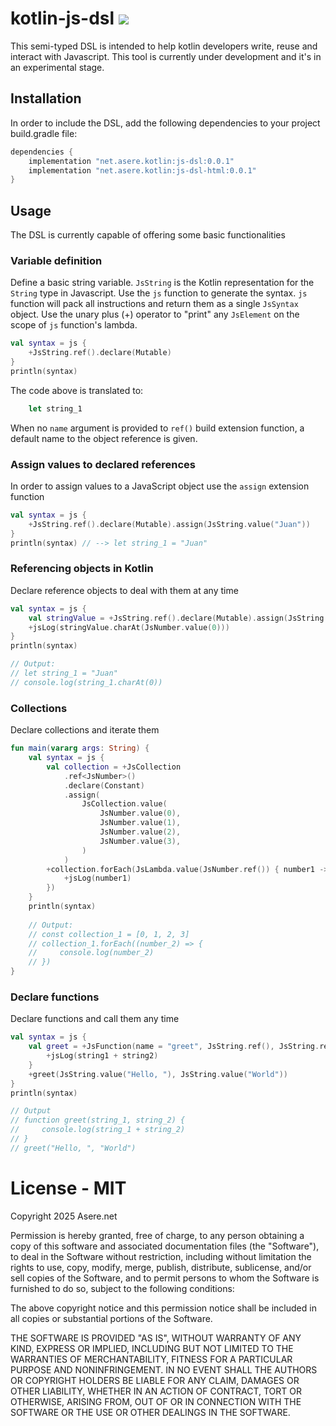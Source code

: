 # kotlin-js-dsl ![](https://img.shields.io/badge/mvi_version-0.0.1-004475)
This semi-typed DSL is intended to help kotlin developers write, reuse and interact with Javascript. This tool is currently under development and it's in an experimental stage.

## Installation
In order to include the DSL, add the following dependencies to your project build.gradle file:
```groovy
dependencies {
    implementation "net.asere.kotlin:js-dsl:0.0.1"
    implementation "net.asere.kotlin:js-dsl-html:0.0.1"
}
```

## Usage

The DSL is currently capable of offering some basic functionalities

### Variable definition

Define a basic string variable. `JsString` is the Kotlin representation for the `String` type in Javascript. Use the `js` function to generate the syntax. `js` function will pack all instructions and return them as a single `JsSyntax` object. Use the unary plus (+) operator to "print" any `JsElement` on the scope of `js` function's lambda.

```kotlin
val syntax = js {
    +JsString.ref().declare(Mutable)        
}
println(syntax)
```

The code above is translated to:

```javascript
    let string_1
```

When no `name` argument is provided to `ref()` build extension function, a default name to the object reference is given.

### Assign values to declared references

In order to assign values to a JavaScript object use the `assign` extension function

```kotlin
val syntax = js {
    +JsString.ref().declare(Mutable).assign(JsString.value("Juan"))
}
println(syntax) // --> let string_1 = "Juan"
```

### Referencing objects in Kotlin

Declare reference objects to deal with them at any time

```kotlin
val syntax = js {
    val stringValue = +JsString.ref().declare(Mutable).assign(JsString.value("Juan"))
    +jsLog(stringValue.charAt(JsNumber.value(0)))
}
println(syntax)

// Output:
// let string_1 = "Juan"
// console.log(string_1.charAt(0))
```
### Collections

Declare collections and iterate them

```kotlin
fun main(vararg args: String) {
    val syntax = js {
        val collection = +JsCollection
            .ref<JsNumber>()
            .declare(Constant)
            .assign(
                JsCollection.value(
                    JsNumber.value(0),
                    JsNumber.value(1),
                    JsNumber.value(2),
                    JsNumber.value(3),
                )
            )
        +collection.forEach(JsLambda.value(JsNumber.ref()) { number1 ->
            +jsLog(number1)
        })
    }
    println(syntax)
    
    // Output:
    // const collection_1 = [0, 1, 2, 3]
    // collection_1.forEach((number_2) => {
    //     console.log(number_2)
    // })    
}
```

### Declare functions

Declare functions and call them any time
```kotlin
val syntax = js {
    val greet = +JsFunction(name = "greet", JsString.ref(), JsString.ref()) { string1, string2 ->
        +jsLog(string1 + string2)
    }
    +greet(JsString.value("Hello, "), JsString.value("World"))
}
println(syntax)

// Output
// function greet(string_1, string_2) {
//     console.log(string_1 + string_2)
// }
// greet("Hello, ", "World")
```

# License - MIT

Copyright 2025 Asere.net

Permission is hereby granted, free of charge, to any person obtaining a copy of this software and associated documentation files (the "Software"), to deal in the Software without restriction, including without limitation the rights to use, copy, modify, merge, publish, distribute, sublicense, and/or sell copies of the Software, and to permit persons to whom the Software is furnished to do so, subject to the following conditions:

The above copyright notice and this permission notice shall be included in all copies or substantial portions of the Software.

THE SOFTWARE IS PROVIDED "AS IS", WITHOUT WARRANTY OF ANY KIND, EXPRESS OR IMPLIED, INCLUDING BUT NOT LIMITED TO THE WARRANTIES OF MERCHANTABILITY, FITNESS FOR A PARTICULAR PURPOSE AND NONINFRINGEMENT. IN NO EVENT SHALL THE AUTHORS OR COPYRIGHT HOLDERS BE LIABLE FOR ANY CLAIM, DAMAGES OR OTHER LIABILITY, WHETHER IN AN ACTION OF CONTRACT, TORT OR OTHERWISE, ARISING FROM, OUT OF OR IN CONNECTION WITH THE SOFTWARE OR THE USE OR OTHER DEALINGS IN THE SOFTWARE.
